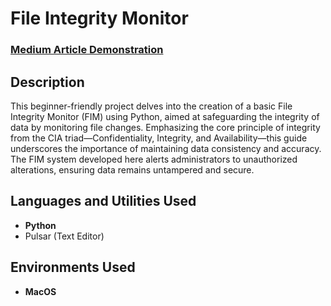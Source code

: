 <h1>File Integrity Monitor</h1>

 ### [Medium Article Demonstration](https://medium.com/@sebastienwebdev/file-integrity-monitor-in-python-a-beginners-guide-fedefc9d9284)

<h2>Description</h2>
This beginner-friendly project delves into the creation of a basic File Integrity Monitor (FIM) using Python, aimed at safeguarding the integrity of data by monitoring file changes. Emphasizing the core principle of integrity from the CIA triad—Confidentiality, Integrity, and Availability—this guide underscores the importance of maintaining data consistency and accuracy. The FIM system developed here alerts administrators to unauthorized alterations, ensuring data remains untampered and secure.
<br />


<h2>Languages and Utilities Used</h2>

- <b>Python</b>
- Pulsar (Text Editor)

<h2>Environments Used </h2>

- <b>MacOS</b> 



<!--
 ```diff
- text in red
+ text in green
! text in orange
# text in gray
@@ text in purple (and bold)@@
```
--!>
